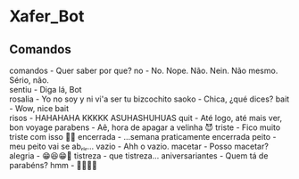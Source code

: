# Xafer_Bot

## Comandos

comandos - Quer saber por que?
no - No. Nope. Não. Nein. Não mesmo. Sério, não.  
sentiu - Diga lá, Bot  
rosalia - Yo no soy y ni vi'a ser tu bizcochito
saoko - Chica, ¿qué dices?
bait - Wow, nice bait  
risos - HAHAHAHA KKKKK ASUHASHUHUAS
quit - Até logo, até mais ver, bon voyage
parabens - Aê, hora de apagar a velinha 😈
triste - Fico muito triste com isso 🎉🎉
encerrada - ...semana praticamente encerrada
peito - meu peito vai se abᵣᵢᵣ...
vazio - Ahh o vazio.
macetar - Posso macetar?
alegria - 😁😆😁🤪
tistreza - que tistreza...
aniversariantes - Quem tá de parabéns?
hmm - 👏👏👏👏
